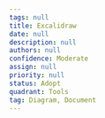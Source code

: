```yaml
---
tags: null
title: Excalidraw
date: null
description: null
authors: null
confidence: Moderate
assign: null
priority: null
status: Adopt
quadrant: Tools
tag: Diagram, Document
---
```

